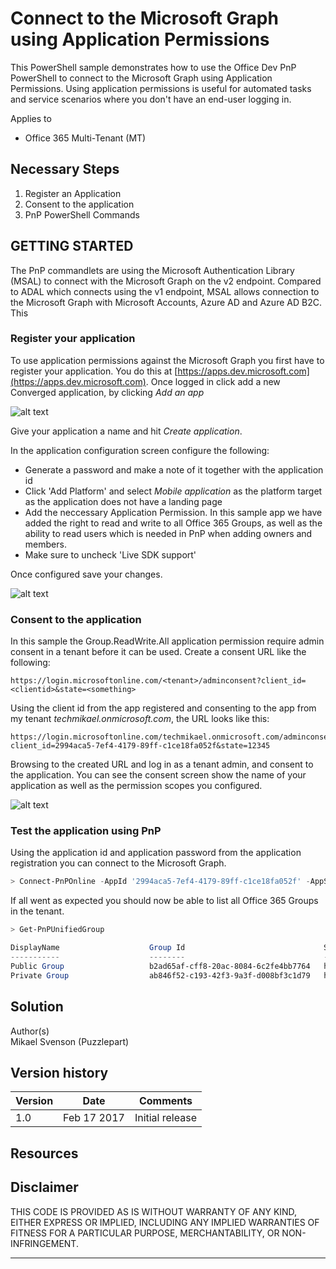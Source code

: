 # Connect to the Microsoft Graph using Application Permissions

This PowerShell sample demonstrates how to use the Office Dev PnP PowerShell to connect to the Microsoft Graph
using Application Permissions. Using application permissions is useful for automated tasks
and service scenarios where you don't have an end-user logging in.

Applies to


- Office 365 Multi-Tenant (MT)

## Necessary Steps ##
1. Register an Application
2. Consent to the application
3. PnP PowerShell Commands

## GETTING STARTED ##
The PnP commandlets are using the Microsoft Authentication Library (MSAL) to connect with the Microsoft Graph on the v2 endpoint. Compared to ADAL
which connects using the v1 endpoint, MSAL allows connection to the Microsoft Graph with Microsoft Accounts, Azure AD and Azure AD B2C. This

### Register your application
To use application permissions against the Microsoft Graph you first have to register your application.
You do this at [https://apps.dev.microsoft.com](https://apps.dev.microsoft.com). Once logged in click
add a new Converged application, by clicking *Add an app*

![alt text][Screen1]

Give your application a name and hit *Create application*.

In the application configuration screen configure the following:
* Generate a password and make a note of it together with the application id
* Click 'Add Platform' and select *Mobile application* as the platform target as the application does not have a landing page
* Add the neccessary Application Permission. In this sample app we have added the right to read and write to all Office 365 Groups, as well as the ability to read users which is needed in PnP when adding owners and members.
* Make sure to uncheck 'Live SDK support'

Once configured save your changes.

![alt text][Screen2]

[Screen1]: CreateApp-1.png "Add an app"
[Screen2]: CreateApp-2.png "Configure app"

### Consent to the application

In this sample the Group.ReadWrite.All application permission require admin consent in a tenant
before it can be used. Create a consent URL like the following:

```
https://login.microsoftonline.com/<tenant>/adminconsent?client_id=<clientid>&state=<something>
```

Using the client id from the app registered and consenting to the app from my tenant *techmikael.onmicrosoft.com*,
the URL looks like this:

```
https://login.microsoftonline.com/techmikael.onmicrosoft.com/adminconsent?client_id=2994aca5-7ef4-4179-89ff-c1ce18fa052f&state=12345
```

Browsing to the created URL and log in as a tenant admin, and consent to the application. You
can see the consent screen show the name of your application as well as the permission scopes
you configured.

![alt text][Consent]

[Consent]: Consent.png "Consent application in tenant"

### Test the application using PnP
Using the application id and application password from the application registration you can
connect to the Microsoft Graph.

```PowerShell
> Connect-PnPOnline -AppId '2994aca5-7ef4-4179-89ff-c1ce18fa052f' -AppSecret 'NvgASDFS4564fas' -AADDomain 'techmikael.onmicrosoft.com'
```

If all went as expected you should now be able to list all Office 365 Groups in the tenant.

```PowerShell
> Get-PnPUnifiedGroup

DisplayName                    Group Id                               Site URL
-----------                    --------                               --------
Public Group                   b2ad65af-cff8-20ac-8084-6c2fe4bb7764   https://techmikael.sharepoint.com/s...
Private Group                  ab846f52-c193-42f3-9a3f-d008bf3c1d79   https://techmikael.sharepoint.com/s...
```


## Solution ##
Author(s)</br>
Mikael Svenson (Puzzlepart)

## Version history ##
Version  | Date | Comments
---------| -----| --------
1.0  | Feb 17 2017 | Initial release

## Resources ##

## **Disclaimer** 
THIS CODE IS PROVIDED AS IS WITHOUT WARRANTY OF ANY KIND, EITHER EXPRESS OR IMPLIED, INCLUDING ANY IMPLIED WARRANTIES OF FITNESS FOR A PARTICULAR PURPOSE, MERCHANTABILITY, OR NON-INFRINGEMENT.
________________________________________